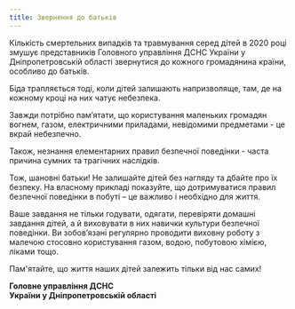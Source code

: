 ```yaml
---
title: Звернення до батьків
---
```


Кількість смертельних випадків та травмування серед дітей в 2020 році змушує представників Головного управління ДСНС України у Дніпропетровській області звернутися до кожного громадянина країни, особливо до батьків.

Біда трапляється тоді, коли дітей залишають напризволяще, там, де на кожному кроці на них чатує небезпека.

Завжди потрібно пам’ятати, що користування маленьких громадян вогнем, газом, електричними приладами, невідомими предметами - це вкрай небезпечно.

Також, незнання елементарних правил безпечної поведінки - часта причина сумних та трагічних наслідків.

Тож, шановні батьки! Не залишайте дітей без нагляду та дбайте про їх безпеку. На власному прикладі показуйте, що дотримуватися правил безпечної поведінки в побуті – це важливо і необхідно для життя.

Ваше завдання не тільки годувати, одягати, перевіряти домашні завдання дітей, а й виховувати в них навички культури безпечної поведінки. Ви зобов’язані регулярно проводити виховну роботу з малечою стосовно користування газом, водою, побутовою хімією, ліками тощо.

Пам'ятайте, що життя наших дітей залежить тільки від нас самих!

**Головне управління ДСНС**  
**України у Дніпропетровській області**

<slideshow />
